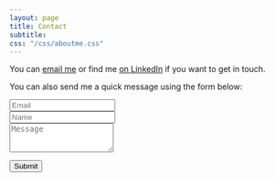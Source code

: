 ```yaml
---
layout: page
title: Contact
subtitle: 
css: "/css/aboutme.css"
---
```


<div id="contactme-section">

<p>You can <a href="mailto:daniel.tobon@uao.edu.co?subject=Hello from danieltc.portfolio.com">email me</a> or find me <a href="https://www.linkedin.com/in/danieltobonco43/">on LinkedIn</a> if you want to get in touch. 

<form action="https://formspree.io/mnqgydro" method="POST" class="form" id="contact-form">
  <p>You can also send me a quick message using the form below:</p>
  <div class="row">
    <div class="col-xs-6">
      <input type="email" name="_replyto" required="required" class="form-control input-lg" placeholder="Email" title="Email">
    </div>
    <div class="col-xs-6">
      <input type="text" name="name" class="form-control input-lg" placeholder="Name" title="Name">
    </div>
  </div>
  <input type="hidden" name="_subject" value="New submission from danieltc.portfolio.com">
  <textarea type="text" name="content" class="form-control input-lg" placeholder="Message" title="Message" required="required" rows="3"></textarea>
  <input type="text" name="_gotcha" style="display:none">
  <input type="hidden" name="_next" value="?message=Your message was sent successfully, thanks!" />
    
  <button type="submit" class="btn btn-lg btn-primary">Submit</button>
</form>

</div>

